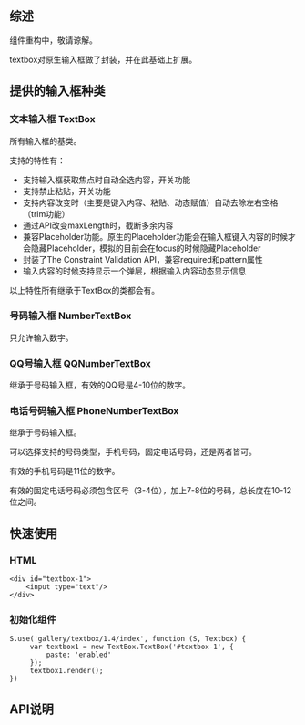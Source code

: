 ## 综述

组件重构中，敬请谅解。

textbox对原生输入框做了封装，并在此基础上扩展。

## 提供的输入框种类

### 文本输入框 TextBox

所有输入框的基类。

支持的特性有：

* 支持输入框获取焦点时自动全选内容，开关功能
* 支持禁止粘贴，开关功能
* 支持内容改变时（主要是键入内容、粘贴、动态赋值）自动去除左右空格（trim功能）
* 通过API改变maxLength时，截断多余内容
* 兼容Placeholder功能。原生的Placeholder功能会在输入框键入内容的时候才会隐藏Placeholder，模拟的目前会在focus的时候隐藏Placeholder
* 封装了The Constraint Validation API，兼容required和pattern属性
* 输入内容的时候支持显示一个弹层，根据输入内容动态显示信息

以上特性所有继承于TextBox的类都会有。

### 号码输入框 NumberTextBox

只允许输入数字。

### QQ号输入框 QQNumberTextBox

继承于号码输入框，有效的QQ号是4-10位的数字。

### 电话号码输入框 PhoneNumberTextBox

继承于号码输入框。

可以选择支持的号码类型，手机号码，固定电话号码，还是两者皆可。

有效的手机号码是11位的数字。

有效的固定电话号码必须包含区号（3-4位），加上7-8位的号码，总长度在10-12位之间。


## 快速使用

### HTML

    <div id="textbox-1">
        <input type="text"/>
    </div>

### 初始化组件

    S.use('gallery/textbox/1.4/index', function (S, Textbox) {
         var textbox1 = new TextBox.TextBox('#textbox-1', {
             paste: 'enabled'
         });
         textbox1.render();
    })

## API说明

